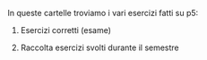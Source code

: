 In queste cartelle troviamo i vari esercizi fatti su p5:

01. Esercizi corretti (esame)

02. Raccolta esercizi svolti durante il semestre
